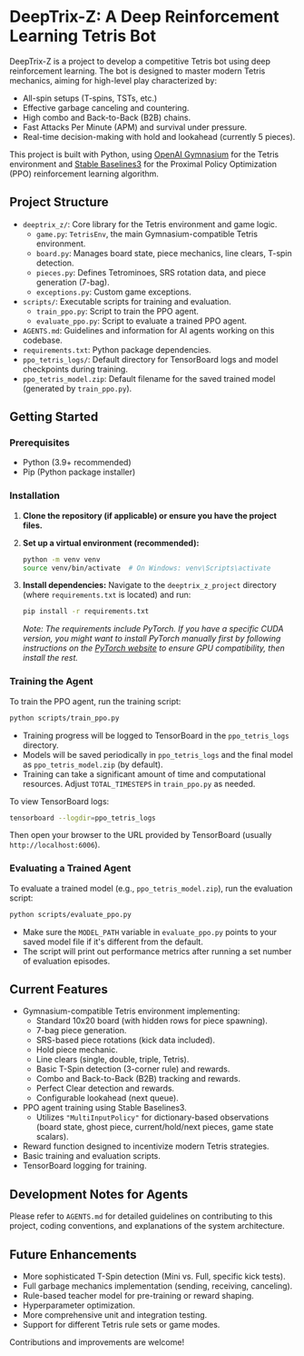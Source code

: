 # DeepTrix-Z: A Deep Reinforcement Learning Tetris Bot

DeepTrix-Z is a project to develop a competitive Tetris bot using deep reinforcement learning. The bot is designed to master modern Tetris mechanics, aiming for high-level play characterized by:

*   All-spin setups (T-spins, TSTs, etc.)
*   Effective garbage canceling and countering.
*   High combo and Back-to-Back (B2B) chains.
*   Fast Attacks Per Minute (APM) and survival under pressure.
*   Real-time decision-making with hold and lookahead (currently 5 pieces).

This project is built with Python, using [OpenAI Gymnasium](https://gymnasium.farama.org/) for the Tetris environment and [Stable Baselines3](https://stable-baselines3.readthedocs.io/) for the Proximal Policy Optimization (PPO) reinforcement learning algorithm.

## Project Structure

*   `deeptrix_z/`: Core library for the Tetris environment and game logic.
    *   `game.py`: `TetrisEnv`, the main Gymnasium-compatible Tetris environment.
    *   `board.py`: Manages board state, piece mechanics, line clears, T-spin detection.
    *   `pieces.py`: Defines Tetrominoes, SRS rotation data, and piece generation (7-bag).
    *   `exceptions.py`: Custom game exceptions.
*   `scripts/`: Executable scripts for training and evaluation.
    *   `train_ppo.py`: Script to train the PPO agent.
    *   `evaluate_ppo.py`: Script to evaluate a trained PPO agent.
*   `AGENTS.md`: Guidelines and information for AI agents working on this codebase.
*   `requirements.txt`: Python package dependencies.
*   `ppo_tetris_logs/`: Default directory for TensorBoard logs and model checkpoints during training.
*   `ppo_tetris_model.zip`: Default filename for the saved trained model (generated by `train_ppo.py`).

## Getting Started

### Prerequisites

*   Python (3.9+ recommended)
*   Pip (Python package installer)

### Installation

1.  **Clone the repository (if applicable) or ensure you have the project files.**

2.  **Set up a virtual environment (recommended):**
    ```bash
    python -m venv venv
    source venv/bin/activate  # On Windows: venv\Scripts\activate
    ```

3.  **Install dependencies:**
    Navigate to the `deeptrix_z_project` directory (where `requirements.txt` is located) and run:
    ```bash
    pip install -r requirements.txt
    ```
    *Note: The requirements include PyTorch. If you have a specific CUDA version, you might want to install PyTorch manually first by following instructions on the [PyTorch website](https://pytorch.org/) to ensure GPU compatibility, then install the rest.*

### Training the Agent

To train the PPO agent, run the training script:
```bash
python scripts/train_ppo.py
```
*   Training progress will be logged to TensorBoard in the `ppo_tetris_logs` directory.
*   Models will be saved periodically in `ppo_tetris_logs` and the final model as `ppo_tetris_model.zip` (by default).
*   Training can take a significant amount of time and computational resources. Adjust `TOTAL_TIMESTEPS` in `train_ppo.py` as needed.

To view TensorBoard logs:
```bash
tensorboard --logdir=ppo_tetris_logs
```
Then open your browser to the URL provided by TensorBoard (usually `http://localhost:6006`).

### Evaluating a Trained Agent

To evaluate a trained model (e.g., `ppo_tetris_model.zip`), run the evaluation script:
```bash
python scripts/evaluate_ppo.py
```
*   Make sure the `MODEL_PATH` variable in `evaluate_ppo.py` points to your saved model file if it's different from the default.
*   The script will print out performance metrics after running a set number of evaluation episodes.

## Current Features

*   Gymnasium-compatible Tetris environment implementing:
    *   Standard 10x20 board (with hidden rows for piece spawning).
    *   7-bag piece generation.
    *   SRS-based piece rotations (kick data included).
    *   Hold piece mechanic.
    *   Line clears (single, double, triple, Tetris).
    *   Basic T-Spin detection (3-corner rule) and rewards.
    *   Combo and Back-to-Back (B2B) tracking and rewards.
    *   Perfect Clear detection and rewards.
    *   Configurable lookahead (next queue).
*   PPO agent training using Stable Baselines3.
    *   Utilizes `"MultiInputPolicy"` for dictionary-based observations (board state, ghost piece, current/hold/next pieces, game state scalars).
*   Reward function designed to incentivize modern Tetris strategies.
*   Basic training and evaluation scripts.
*   TensorBoard logging for training.

## Development Notes for Agents

Please refer to `AGENTS.md` for detailed guidelines on contributing to this project, coding conventions, and explanations of the system architecture.

## Future Enhancements
*   More sophisticated T-Spin detection (Mini vs. Full, specific kick tests).
*   Full garbage mechanics implementation (sending, receiving, canceling).
*   Rule-based teacher model for pre-training or reward shaping.
*   Hyperparameter optimization.
*   More comprehensive unit and integration testing.
*   Support for different Tetris rule sets or game modes.

Contributions and improvements are welcome!
```
